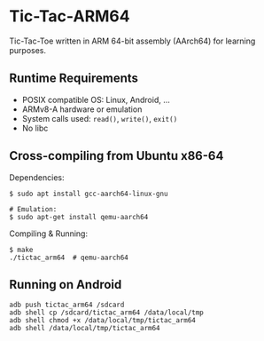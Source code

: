 # Tic-Tac-ARM64
Tic-Tac-Toe written in ARM 64-bit assembly (AArch64) for learning purposes.

## Runtime Requirements
* POSIX compatible OS: Linux, Android, ...
* ARMv8-A hardware or emulation
* System calls used: `read()`, `write()`, `exit()`
* No libc

## Cross-compiling from Ubuntu x86-64
Dependencies:
```
$ sudo apt install gcc-aarch64-linux-gnu

# Emulation:
$ sudo apt-get install qemu-aarch64
```

Compiling & Running:
```
$ make
./tictac_arm64  # qemu-aarch64
```

## Running on Android
```
adb push tictac_arm64 /sdcard
adb shell cp /sdcard/tictac_arm64 /data/local/tmp
adb shell chmod +x /data/local/tmp/tictac_arm64
adb shell /data/local/tmp/tictac_arm64
```